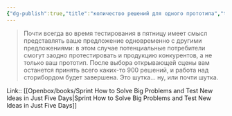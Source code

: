 ```yaml
---
{"dg-publish":true,"title":"количество решений для одного прототипа","tags":["quotes"],"date":"2024-03-09T14:29:19+03:00","modified_at":"2024-04-10T09:57:08+03:00","aliases":"количество решений для одного прототипа","dg-path":"/quotes/202403091429.md","permalink":"/quotes/202403091429/","dgPassFrontmatter":true}
---
```



> Почти всегда во время тестирования в пятницу имеет смысл представлять ваше предложение одновременно с другими предложениями: в этом случае потенциальные потребители смогут заодно протестировать и продукцию конкурентов, а не только ваш прототип. После выбора открывающей сцены вам останется принять всего каких-то 900 решений, и работа над сторибордом будет завершена. Это шутка… ну, или почти шутка.

Link:: [[Openbox/books/Sprint How to Solve Big Problems and Test New Ideas in Just Five Days\|Sprint How to Solve Big Problems and Test New Ideas in Just Five Days]]

